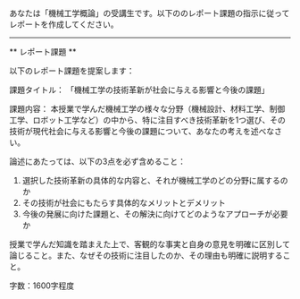 あなたは「機械工学概論」の受講生です。以下ののレポート課題の指示に従ってレポートを作成してください。

---------------------------------------
** レポート課題 **

以下のレポート課題を提案します：

課題タイトル：
「機械工学の技術革新が社会に与える影響と今後の課題」

課題内容：
本授業で学んだ機械工学の様々な分野（機械設計、材料工学、制御工学、ロボット工学など）の中から、特に注目すべき技術革新を1つ選び、その技術が現代社会に与える影響と今後の課題について、あなたの考えを述べなさい。

論述にあたっては、以下の3点を必ず含めること：

1. 選択した技術革新の具体的な内容と、それが機械工学のどの分野に属するのか
2. その技術が社会にもたらす具体的なメリットとデメリット
3. 今後の発展に向けた課題と、その解決に向けてどのようなアプローチが必要か

授業で学んだ知識を踏まえた上で、客観的な事実と自身の意見を明確に区別して論じること。また、なぜその技術に注目したのか、その理由も明確に説明すること。

字数：1600字程度